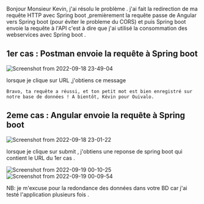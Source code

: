Bonjour Monsieur Kevin,
j'ai résolu le problème .
j'ai fait  la redirection de ma requête HTTP avec Spring boot ,premièrement la requête passe de Angular vers Spring boot (pour éviter le probleme du CORS) et puis Spring boot  envoie la requête à l'API c'est à dire que j'ai utilisé la consommation des webservices avec Spring boot .


## 1er cas :  Postman envoie la requête à Spring boot 
![Screenshot from 2022-09-18 23-49-04](https://user-images.githubusercontent.com/75224501/190931503-9dce3c20-e6f2-4ea4-a0eb-7be8b0be0b60.png)

lorsque je clique sur URL ,j'obtiens ce message 
```
Bravo, ta requête a réussi, et ton petit mot est bien enregistré sur notre base de données ! A bientôt, Kévin pour Ouivalo.
```

## 2eme cas : Angular envoie la requête à Spring boot 
![Screenshot from 2022-09-18 23-01-22](https://user-images.githubusercontent.com/75224501/190930203-484fe6ec-5672-45ea-8eff-6394657a7e61.png)

lorsque je clique sur submit  , j'obtiens une reponse de spring boot qui contient le URL du 1er cas .
 
![Screenshot from 2022-09-19 00-10-25](https://user-images.githubusercontent.com/75224501/190932201-3fdf2f7d-0436-4f58-89ae-a40298b59c42.png)
![Screenshot from 2022-09-19 00-09-54](https://user-images.githubusercontent.com/75224501/190932205-a28b3d8f-a433-44c8-bdc1-b47cb60a35e6.png)


NB: je m'excuse pour la redondance des données dans votre BD car j'ai testé l'application plusieurs fois .




